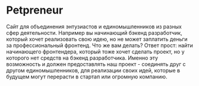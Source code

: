 # Petpreneur

Сайт для объединения энтузиастов и единомышленников из разных сфер деятельности.
Например вы начинающий бэкенд разработчик, который хочет реализовать свою идею, но не может заплатить деньги за профессиональный фронтенд. Что же вам делать? Ответ прост: найти начинающего фронтендера, который тоже хочет сделать проект, но у которого нет средств на бэкенд разработчика. Именно эту возможность и должен предоставлять наш проект - соединять друг с другом единомышленников, для реализации своих идей, которые в будущем могут перерасти в стартап или огромную компанию.